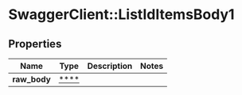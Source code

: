 # SwaggerClient::ListIdItemsBody1

## Properties
Name | Type | Description | Notes
------------ | ------------- | ------------- | -------------
**raw_body** | [****](.md) |  | 

